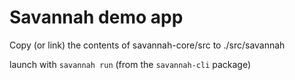 Savannah demo app
=================

Copy (or link) the contents of savannah-core/src to ./src/savannah

launch with `savannah run` (from the `savannah-cli` package)

